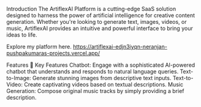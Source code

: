 
Introduction
The ArtiflexAI Platform is a cutting-edge SaaS solution designed to harness the power of artificial intelligence for creative content generation. Whether you're looking to generate text, images, videos, or music, ArtiflexAI provides an intuitive and powerful interface to bring your ideas to life.

Explore my platform here.
https://artiflexai-edjn3iyqn-neranjan-pushpakumaras-projects.vercel.app/

Features
🌟 Key Features
Chatbot: Engage with a sophisticated AI-powered chatbot that understands and responds to natural language queries.
Text-to-Image: Generate stunning images from descriptive text inputs.
Text-to-Video: Create captivating videos based on textual descriptions.
Music Generation: Compose original music tracks by simply providing a brief description.
